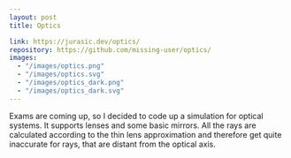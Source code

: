 ```yaml
---
layout: post
title: Optics

link: https://jurasic.dev/optics/
repository: https://github.com/missing-user/optics/
images:
  - "/images/optics.png"
  - "/images/optics.svg"
  - "/images/optics_dark.png"
  - "/images/optics_dark.svg"
---
```


Exams are coming up, so I decided to code up a simulation for optical systems. It supports lenses and some basic mirrors. All the rays are calculated according to the thin lens approximation and therefore get quite inaccurate for rays, that are distant from the optical axis.
